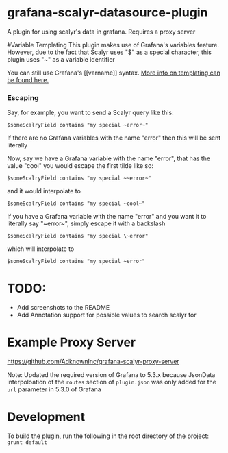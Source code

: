 # grafana-scalyr-datasource-plugin
A plugin for using scalyr's data in grafana. Requires a proxy server

#Variable Templating
This plugin makes use of Grafana's variables feature. However, due to the fact that Scalyr uses "$" as a special character, this plugin uses "~" as a variable identifier

You can still use Grafana's [[varname]] syntax. [More info on templating can be found here.](http://docs.grafana.org/reference/templating/)

### Escaping
Say, for example, you want to send a Scalyr query like this:

`$someScalryField contains "my special ~error~"`

If there are no Grafana variables with the name "error" then this will be sent literally

Now, say we have a Grafana variable with the name "error", that has the value "cool" you would escape the first tilde like so:

`$someScalryField contains "my special ~~error~"`

and it would interpolate to 

`$someScalryField contains "my special ~cool~"`

If you have a Grafana variable with the name "error" and you want it to literally say "~error~", simply escape it with a backslash

`$someScalryField contains "my special \~error"`

which will interpolate to

`$someScalryField contains "my special ~error"`

# TODO:
- Add screenshots to the README
- Add Annotation support for possible values to search scalyr for


# Example Proxy Server
https://github.com/AdknownInc/grafana-scalyr-proxy-server

Note: Updated the required version of Grafana to 5.3.x because JsonData interpoloation of the `routes` section of `plugin.json` was only added for the `url` parameter in 5.3.0 of Grafana 

# Development

To build the plugin, run the following in the root directory of the project:
`grunt default`